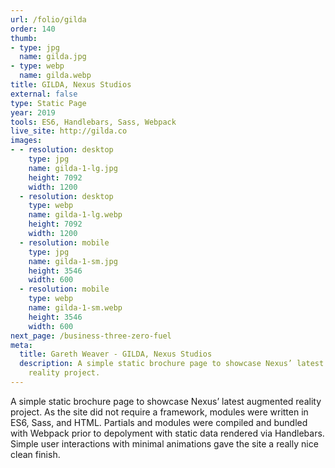 ```yaml
---
url: /folio/gilda
order: 140
thumb:
- type: jpg
  name: gilda.jpg
- type: webp
  name: gilda.webp
title: GILDA, Nexus Studios
external: false
type: Static Page
year: 2019
tools: ES6, Handlebars, Sass, Webpack
live_site: http://gilda.co
images:
- - resolution: desktop
    type: jpg
    name: gilda-1-lg.jpg
    height: 7092
    width: 1200
  - resolution: desktop
    type: webp
    name: gilda-1-lg.webp
    height: 7092
    width: 1200
  - resolution: mobile
    type: jpg
    name: gilda-1-sm.jpg
    height: 3546
    width: 600
  - resolution: mobile
    type: webp
    name: gilda-1-sm.webp
    height: 3546
    width: 600
next_page: /business-three-zero-fuel
meta:
  title: Gareth Weaver - GILDA, Nexus Studios
  description: A simple static brochure page to showcase Nexus’ latest augmented
    reality project.
---
```

A simple static brochure page to showcase Nexus’ latest augmented reality
project. As the site did not require a framework, modules were written in ES6,
Sass, and HTML. Partials and modules were compiled and bundled with Webpack
prior to depolyment with static data rendered via Handlebars. Simple user
interactions with minimal animations gave the site a really nice clean finish.

